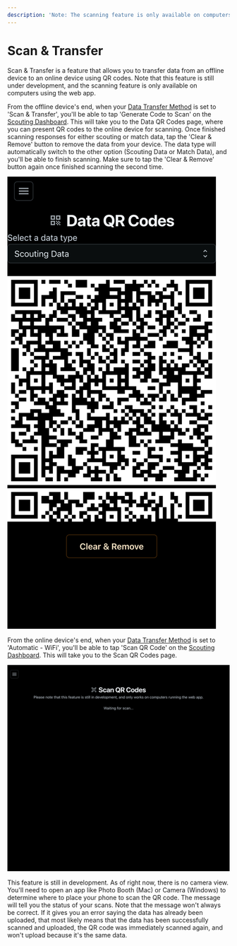 ```yaml
---
description: 'Note: The scanning feature is only available on computers using the web app.'
---
```


# Scan & Transfer

Scan & Transfer is a feature that allows you to transfer data from an offline device to an online device using QR codes. Note that this feature is still under development, and the scanning feature is only available on computers using the web app.

From the offline device's end, when your [Data Transfer Method](data-transfer-methods.md) is set to 'Scan & Transfer', you'll be able to tap 'Generate Code to Scan' on the [Scouting Dashboard](../scouting/scouting-dashboard.md). This will take you to the Data QR Codes page, where you can present QR codes to the online device for scanning. Once finished scanning responses for either scouting or match data, tap the 'Clear & Remove' button to remove the data from your device. The data type will automatically switch to the other option (Scouting Data or Match Data), and you'll be able to finish scanning. Make sure to tap the 'Clear & Remove' button again once finished scanning the second time.

![](../.gitbook/assets/user-qrgen)

From the online device's end, when your [Data Transfer Method](data-transfer-methods.md) is set to 'Automatic - WiFi', you'll be able to tap 'Scan QR Code' on the [Scouting Dashboard](../scouting/scouting-dashboard.md). This will take you to the Scan QR Codes page.

![](../.gitbook/assets/user-scouting-scan-web)

This feature is still in development. As of right now, there is no camera view. You'll need to open an app like Photo Booth (Mac) or Camera (Windows) to determine where to place your phone to scan the QR code. The message will tell you the status of your scans. Note that the message won't always be correct. If it gives you an error saying the data has already been uploaded, that most likely means that the data has been successfully scanned and uploaded, the QR code was immediately scanned again, and won't upload because it's the same data.
